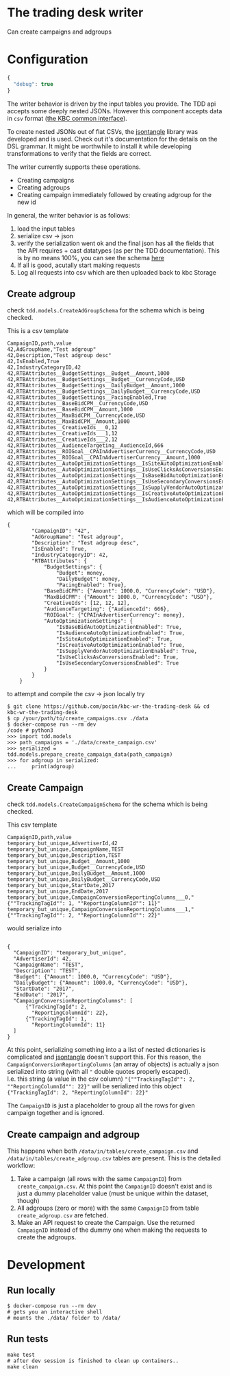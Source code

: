 # The trading desk writer

Can create campaigns and adgroups

# Configuration
```javascript
{
  "debug": true
}
```

The writer behavior is driven by the input tables you provide.
The TDD api accepts some deeply nested JSONs. However this component accepts data in `csv` format ([the KBC common interface](https://developers.keboola.com/extend/common-interface/folders/)).

To create nested JSONs out of flat CSVs, the [jsontangle](https://github.com/pocin/jsontangle) library was developed and is used.
Check out it's documentation for the details on the DSL grammar. It might be worthwhile to install it while developing transformations to verify that the fields are correct.

The writer currently supports these operations.
- Creating campaigns
- Creating adgroups
- Creating campaign immediately followed by creating adgroup for the new id

In general, the writer behavior is as follows:
1. load the input tables
2. serialize csv -> json
3. verify the serialization went ok and the final json has all the fields that the API requires + cast datatypes (as per the TDD documentation). This is by no means 100%, you can see the schema [here](./tdd/models.py)
4. If all is good, acutally start making requests
5. Log all requests into csv which are then uploaded back to kbc Storage

## Create adgroup
check `tdd.models.CreateAdGroupSchema` for the schema which is being checked.

This is a csv template

```
CampaignID,path,value
42,AdGroupName,"Test adgroup"
42,Description,"Test adgroup desc"
42,IsEnabled,True
42,IndustryCategoryID,42
42,RTBAttributes__BudgetSettings__Budget__Amount,1000
42,RTBAttributes__BudgetSettings__Budget__CurrencyCode,USD
42,RTBAttributes__BudgetSettings__DailyBudget__Amount,1000
42,RTBAttributes__BudgetSettings__DailyBudget__CurrencyCode,USD
42,RTBAttributes__BudgetSettings__PacingEnabled,True
42,RTBAttributes__BaseBidCPM__CurrencyCode,USD
42,RTBAttributes__BaseBidCPM__Amount,1000
42,RTBAttributes__MaxBidCPM__CurrencyCode,USD
42,RTBAttributes__MaxBidCPM__Amount,1000
42,RTBAttributes__CreativeIds___0,12
42,RTBAttributes__CreativeIds___1,12
42,RTBAttributes__CreativeIds___2,12
42,RTBAttributes__AudienceTargeting__AudienceId,666
42,RTBAttributes__ROIGoal__CPAInAdvertiserCurrency__CurrencyCode,USD
42,RTBAttributes__ROIGoal__CPAInAdvertiserCurrency__Amount,1000
42,RTBAttributes__AutoOptimizationSettings__IsSiteAutoOptimizationEnabled,True
42,RTBAttributes__AutoOptimizationSettings__IsUseClicksAsConversionsEnabled,True
42,RTBAttributes__AutoOptimizationSettings__IsBaseBidAutoOptimizationEnabled,True
42,RTBAttributes__AutoOptimizationSettings__IsUseSecondaryConversionsEnabled,True
42,RTBAttributes__AutoOptimizationSettings__IsSupplyVendorAutoOptimizationEnabled,True
42,RTBAttributes__AutoOptimizationSettings__IsCreativeAutoOptimizationEnabled,True
42,RTBAttributes__AutoOptimizationSettings__IsAudienceAutoOptimizationEnabled,True
```

which will be compiled into
```
{
        "CampaignID": "42",
        "AdGroupName": "Test adgroup",
        "Description": "Test adgroup desc",
        "IsEnabled": True,
        "IndustryCategoryID": 42,
        "RTBAttributes": {
            "BudgetSettings": {
                "Budget": money,
                "DailyBudget": money,
                "PacingEnabled": True},
            "BaseBidCPM": {"Amount": 1000.0, "CurrencyCode": "USD"},
            "MaxBidCPM": {"Amount": 1000.0, "CurrencyCode": "USD"},
            "CreativeIds": [12, 12, 12],
            "AudienceTargeting": {"AudienceId": 666},
            "ROIGoal": {"CPAInAdvertiserCurrency": money},
            "AutoOptimizationSettings": {
                "IsBaseBidAutoOptimizationEnabled": True,
                "IsAudienceAutoOptimizationEnabled": True,
                "IsSiteAutoOptimizationEnabled": True,
                "IsCreativeAutoOptimizationEnabled": True,
                "IsSupplyVendorAutoOptimizationEnabled": True,
                "IsUseClicksAsConversionsEnabled": True,
                "IsUseSecondaryConversionsEnabled": True
            }
        }
    }
```

to attempt and compile the csv -> json locally try
```
$ git clone https://github.com/pocin/kbc-wr-the-trading-desk && cd kbc-wr-the-trading-desk
$ cp /your/path/to/create_campaigns.csv ./data
$ docker-compose run --rm dev
/code # python3
>>> import tdd.models
>>> path_campaigns = './data/create_campaign.csv'
>>> serialized = tdd.models.prepare_create_campaign_data(path_campaign)
>>> for adgroup in serialized:
...     print(adgroup)

```

## Create Campaign

check `tdd.models.CreateCampaignSchema` for the schema which is being checked.

This csv template
```
CampaignID,path,value
temporary_but_unique,AdvertiserId,42
temporary_but_unique,CampaignName,TEST
temporary_but_unique,Description,TEST
temporary_but_unique,Budget__Amount,1000
temporary_but_unique,Budget__CurrencyCode,USD
temporary_but_unique,DailyBudget__Amount,1000
temporary_but_unique,DailyBudget__CurrencyCode,USD
temporary_but_unique,StartDate,2017
temporary_but_unique,EndDate,2017
temporary_but_unique,CampaignConversionReportingColumns___0,"{""TrackingTagId"": 1, ""ReportingColumnId"": 11}"
temporary_but_unique,CampaignConversionReportingColumns___1,"{""TrackingTagId"": 2, ""ReportingColumnId"": 22}"
```
would serialize into
```

{
  "CampaignID": "temporary_but_unique",
  "AdvertiserId": 42,
  "CampaignName": "TEST",
  "Description": "TEST",
  "Budget": {"Amount": 1000.0, "CurrencyCode": "USD"},
  "DailyBudget": {"Amount": 1000.0, "CurrencyCode": "USD"},
  "StartDate": "2017",
  "EndDate": "2017",
  "CampaignConversionReportingColumns": [
      {"TrackingTagId": 2,
        "ReportingColumnId": 22},
      {"TrackingTagId": 1,
        "ReportingColumnId": 11}
  ]
}

``` 
At this point, serializing something into a a list of nested dictionaries is complicated and [jsontangle]() doesn't support this.
For this reason, the `CampaignConversionReportingColumns` (an array of objects) is actually a json serialized into string (with all `"` double quotes properly escaped).  
I.e. this string (a value in the csv column) `"{""TrackingTagId"": 2, ""ReportingColumnId"": 22}"` will be serialized into this object `{"TrackingTagId": 2, "ReportingColumnId": 22}"`

The `CampaignID` is just a placeholder to group all the rows for given campaign together and is ignored.


## Create campaign and adgroup
This happens when both `/data/in/tables/create_campaign.csv` and `/data/in/tables/create_adgroup.csv` tables are present.
This is the detailed workflow:

1. Take a campaign (all rows with the same `CampaignID`) from `create_campaign.csv`. At this point the `CampaignID` doesn't exist and is just a dummy placeholder value (must be unique within the dataset, though)
2. All adgroups (zero or more) with the same `CampaignID` from table `create_adgroup.csv` are fetched.
3. Make an API request to create the Campaign. Use the returned `CampaignID` instead of the dummy one when making the requests to create the adgroups.

# Development
## Run locally
```
$ docker-compose run --rm dev
# gets you an interactive shell
# mounts the ./data/ folder to /data/
```

## Run tests
```
make test
# after dev session is finished to clean up containers..
make clean 
```
